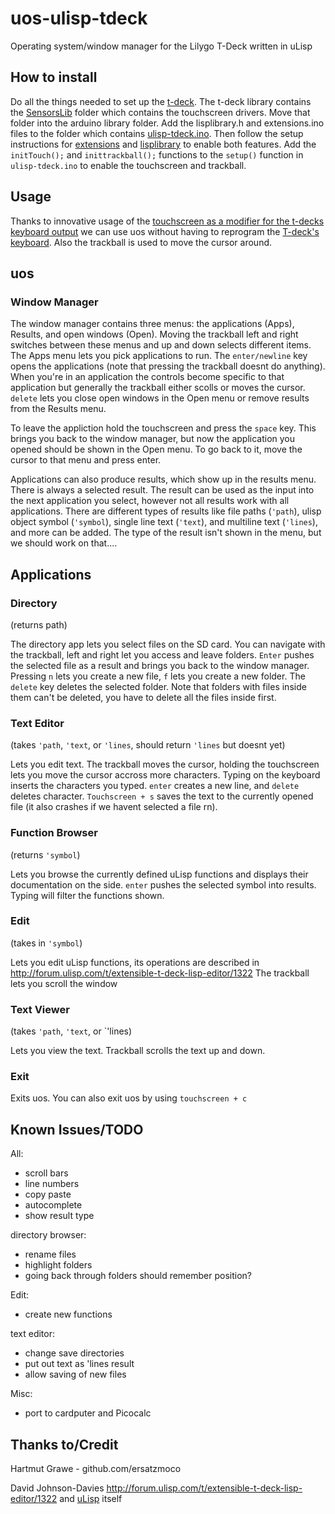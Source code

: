 # uos-ulisp-tdeck
Operating system/window manager for the Lilygo T-Deck written in uLisp

## How to install
Do all the things needed to set up the [t-deck](http://www.ulisp.com/show?4JAO). The t-deck library contains the [SensorsLib](https://github.com/Xinyuan-LilyGO/T-Deck/tree/master/lib/SensorsLib) folder which contains the touchscreen drivers. Move that folder into the arduino library folder. Add the lisplibrary.h and extensions.ino files to the folder which contains [ulisp-tdeck.ino](https://github.com/technoblogy/ulisp-tdeck). Then follow the setup instructions for [extensions](http://www.ulisp.com/show?19Q4) and [lisplibrary](http://www.ulisp.com/show?27OV) to enable both features. Add the `initTouch();` and `inittrackball();` functions to the `setup()` function in `ulisp-tdeck.ino` to enable the touchscreen and trackball.

## Usage
Thanks to innovative usage of the [touchscreen as a modifier for the t-decks keyboard output](https://github.com/hasn0life/ulisp-tdeck-touch-example) we can use uos without having to reprogram the [T-deck's keyboard](https://github.com/hasn0life/t-deck-keyboard-ex). Also the trackball is used to move the cursor around. 

## uos
### Window Manager
The window manager contains three menus: the applications (Apps), Results, and open windows (Open). Moving the trackball left and right switches between these menus and up and down selects different items. The Apps menu lets you pick applications to run. The `enter/newline` key opens the applications (note that pressing the trackball doesnt do anything). When you're in an application the controls become specific to that application but generally the trackball either scolls or moves the cursor. `delete` lets you close open windows in the Open menu or remove results from the Results menu.

To leave the appliction hold the touchscreen and press the `space` key. This brings you back to the window manager, but now the application you opened should be shown in the Open menu. To go back to it, move the cursor to that menu and press enter. 

Applications can also produce results, which show up in the results menu. There is always a selected result. The result can be used as the input into the next application you select, however not all results work with all applications. There are different types of results like file paths (`'path`), ulisp object symbol (`'symbol`), single line text (`'text`), and multiline text (`'lines`), and more can be added. The type of the result isn't shown in the menu, but we should work on that.... 

## Applications
### Directory
(returns path)

The directory app lets you select files on the SD card. You can navigate with the trackball, left and right let you access and leave folders. `Enter` pushes the selected file as a result and brings you back to the window manager. Pressing `n` lets you create a new file, `f` lets you create a new folder. The `delete` key deletes the selected folder. Note that folders with files inside them can't be deleted, you have to delete all the files inside first. 

### Text Editor
(takes `'path`, `'text`, or `'lines`, should return `'lines` but doesnt yet)

Lets you edit text. The trackball moves the cursor, holding the touchscreen lets you move the cursor accross more characters. Typing on the keyboard inserts the characters you typed. `enter` creates a new line, and `delete` deletes character. `Touchscreen + s` saves the text to the currently opened file (it also crashes if we havent selected a file rn). 

### Function Browser
(returns `'symbol`)

Lets you browse the currently defined uLisp functions and displays their documentation on the side. `enter` pushes the selected symbol into results. Typing will filter the functions shown. 

### Edit
(takes in `'symbol`)

Lets you edit uLisp functions, its operations are described in http://forum.ulisp.com/t/extensible-t-deck-lisp-editor/1322 The trackball lets you scroll the window

### Text Viewer
(takes `'path`, `'text`, or `'lines)

Lets you view the text. Trackball scrolls the text up and down.

### Exit
Exits uos. You can also exit uos by using `touchscreen + c`

## Known Issues/TODO
All:
 - scroll bars
 - line numbers
 - copy paste
 - autocomplete
 - show result type

directory browser:
 - rename files
 - highlight folders
 - going back through folders should remember position?

Edit:
 - create new functions

text editor:
 - change save directories
 - put out text as 'lines result
 - allow saving of new files

Misc:
 - port to cardputer and Picocalc

## Thanks to/Credit
Hartmut Grawe - github.com/ersatzmoco

David Johnson-Davies http://forum.ulisp.com/t/extensible-t-deck-lisp-editor/1322 and [uLisp](http://www.ulisp.com) itself
